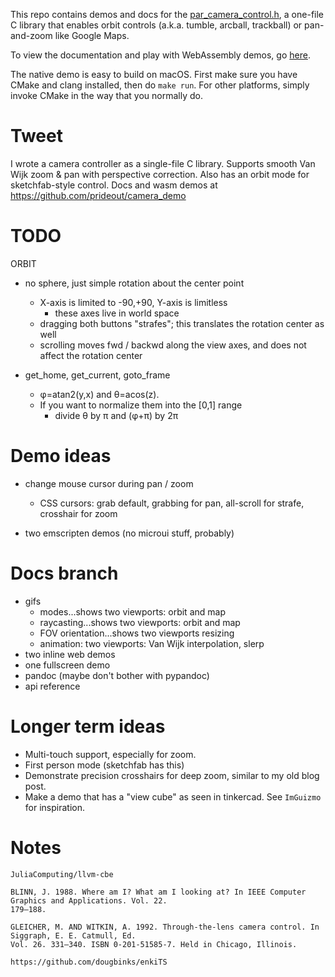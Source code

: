 This repo contains demos and docs for the [par_camera_control.h](https://github.com/prideout/par),
a one-file C library that enables orbit controls (a.k.a. tumble, arcball, trackball) or pan-and-zoom
like Google Maps.

To view the documentation and play with WebAssembly demos, go [here]().

The native demo is easy to build on macOS. First make sure you have CMake and clang installed, then
do `make run`. For other platforms, simply invoke CMake in the way that you normally do.

# Tweet

I wrote a camera controller as a single-file C library. Supports smooth Van Wijk zoom & pan with
perspective correction. Also has an orbit mode for sketchfab-style control. Docs and wasm demos at
https://github.com/prideout/camera_demo

# TODO

ORBIT
- no sphere, just simple rotation about the center point
    - X-axis is limited to -90,+90, Y-axis is limitless
        - these axes live in world space
    - dragging both buttons "strafes"; this translates the rotation center as well
    - scrolling moves fwd / backwd along the view axes, and does not affect the rotation center

- get_home, get_current, goto_frame
    -  φ=atan2(y,x) and θ=acos(z).
    - If you want to normalize them into the [0,1] range
      - divide θ by π and (φ+π) by 2π

# Demo ideas

- change mouse cursor during pan / zoom
    - CSS cursors: grab default, grabbing for pan, all-scroll for strafe, crosshair for zoom

- two emscripten demos (no microui stuff, probably)

# Docs branch

- gifs
    - modes...shows two viewports: orbit and map
    - raycasting...shows two viewports: orbit and map
    - FOV orientation...shows two viewports resizing
    - animation: two viewports: Van Wijk interpolation, slerp
- two inline web demos
- one fullscreen demo
- pandoc (maybe don't bother with pypandoc)
- api reference

# Longer term ideas

- Multi-touch support, especially for zoom.
- First person mode (sketchfab has this)
- Demonstrate precision crosshairs for deep zoom, similar to my old blog post.
- Make a demo that has a "view cube" as seen in tinkercad. See `ImGuizmo` for inspiration.

# Notes

```
JuliaComputing/llvm-cbe

BLINN, J. 1988. Where am I? What am I looking at? In IEEE Computer Graphics and Applications. Vol. 22.
179–188.

GLEICHER, M. AND WITKIN, A. 1992. Through-the-lens camera control. In Siggraph, E. E. Catmull, Ed.
Vol. 26. 331–340. ISBN 0-201-51585-7. Held in Chicago, Illinois.

https://github.com/dougbinks/enkiTS
```
